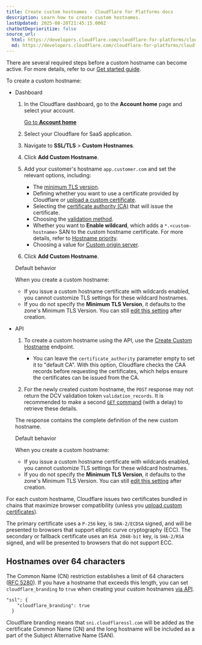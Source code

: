 ```yaml
---
title: Create custom hostnames · Cloudflare for Platforms docs
description: Learn how to create custom hostnames.
lastUpdated: 2025-08-20T21:45:15.000Z
chatbotDeprioritize: false
source_url:
  html: https://developers.cloudflare.com/cloudflare-for-platforms/cloudflare-for-saas/domain-support/create-custom-hostnames/
  md: https://developers.cloudflare.com/cloudflare-for-platforms/cloudflare-for-saas/domain-support/create-custom-hostnames/index.md
---
```


There are several required steps before a custom hostname can become active. For more details, refer to our [Get started guide](https://developers.cloudflare.com/cloudflare-for-platforms/cloudflare-for-saas/start/getting-started/).

To create a custom hostname:

* Dashboard

  1. In the Cloudflare dashboard, go to the **Account home** page and select your account.

     [Go to **Account home**](https://dash.cloudflare.com/?to=/:account/home)

  2. Select your Cloudflare for SaaS application.

  3. Navigate to **SSL/TLS** > **Custom Hostnames**.

  4. Click **Add Custom Hostname**.

  5. Add your customer's hostname `app.customer.com` and set the relevant options, including:

     * The [minimum TLS version](https://developers.cloudflare.com/ssl/reference/protocols/).
     * Defining whether you want to use a certificate provided by Cloudflare or [upload a custom certificate](https://developers.cloudflare.com/cloudflare-for-platforms/cloudflare-for-saas/security/certificate-management/custom-certificates/uploading-certificates/).
     * Selecting the [certificate authority (CA)](https://developers.cloudflare.com/ssl/reference/certificate-authorities/) that will issue the certificate.
     * Choosing the [validation method](https://developers.cloudflare.com/cloudflare-for-platforms/cloudflare-for-saas/security/certificate-management/issue-and-validate/validate-certificates/).
     * Whether you want to **Enable wildcard**, which adds a `*.<custom-hostname>` SAN to the custom hostname certificate. For more details, refer to [Hostname priority](https://developers.cloudflare.com/ssl/reference/certificate-and-hostname-priority/#hostname-priority).
     * Choosing a value for [Custom origin server](https://developers.cloudflare.com/cloudflare-for-platforms/cloudflare-for-saas/start/advanced-settings/custom-origin/).

  6. Click **Add Custom Hostname**.

  Default behavior

  When you create a custom hostname:

  * If you issue a custom hostname certificate with wildcards enabled, you cannot customize TLS settings for these wildcard hostnames.
  * If you do not specify the **Minimum TLS Version**, it defaults to the zone's Minimum TLS Version. You can still [edit this setting](https://developers.cloudflare.com/cloudflare-for-platforms/cloudflare-for-saas/security/certificate-management/enforce-mtls/#minimum-tls-version) after creation.

* API

  1. To create a custom hostname using the API, use the [Create Custom Hostname](https://developers.cloudflare.com/api/resources/custom_hostnames/methods/create/) endpoint.

     * You can leave the `certificate_authority` parameter empty to set it to "default CA". With this option, Cloudflare checks the CAA records before requesting the certificates, which helps ensure the certificates can be issued from the CA.

  2. For the newly created custom hostname, the `POST` response may not return the DCV validation token `validation_records`. It is recommended to make a second [`GET` command](https://developers.cloudflare.com/api/resources/custom_hostnames/methods/list/) (with a delay) to retrieve these details.

  The response contains the complete definition of the new custom hostname.

  Default behavior

  When you create a custom hostname:

  * If you issue a custom hostname certificate with wildcards enabled, you cannot customize TLS settings for these wildcard hostnames.
  * If you do not specify the **Minimum TLS Version**, it defaults to the zone's Minimum TLS Version. You can still [edit this setting](https://developers.cloudflare.com/cloudflare-for-platforms/cloudflare-for-saas/security/certificate-management/enforce-mtls/#minimum-tls-version) after creation.

For each custom hostname, Cloudflare issues two certificates bundled in chains that maximize browser compatibility (unless you [upload custom certificates](https://developers.cloudflare.com/cloudflare-for-platforms/cloudflare-for-saas/security/certificate-management/custom-certificates/uploading-certificates/)).

The primary certificate uses a `P-256` key, is `SHA-2/ECDSA` signed, and will be presented to browsers that support elliptic curve cryptography (ECC). The secondary or fallback certificate uses an `RSA 2048-bit` key, is `SHA-2/RSA` signed, and will be presented to browsers that do not support ECC.

## Hostnames over 64 characters

The Common Name (CN) restriction establishes a limit of 64 characters ([RFC 5280](https://www.rfc-editor.org/rfc/rfc5280.html)). If you have a hostname that exceeds this length, you can set `cloudflare_branding` to `true` when creating your custom hostnames [via API](https://developers.cloudflare.com/api/resources/custom_hostnames/methods/create/).

```txt
"ssl": {
    "cloudflare_branding": true
  }
```

Cloudflare branding means that `sni.cloudflaressl.com` will be added as the certificate Common Name (CN) and the long hostname will be included as a part of the Subject Alternative Name (SAN).
